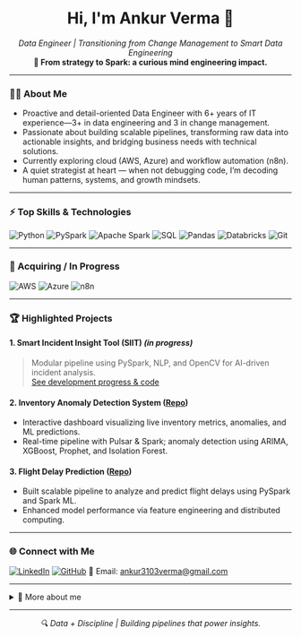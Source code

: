 <h1 align="center">Hi, I'm Ankur Verma 👋</h1>
<p align="center">
  <em>Data Engineer | Transitioning from Change Management to Smart Data Engineering</em><br>
  <strong>🚀 From strategy to Spark: a curious mind engineering impact.</strong>
</p>

---

### 🧑‍💻 About Me

- Proactive and detail-oriented Data Engineer with 6+ years of IT experience—3+ in data engineering and 3 in change management.
- Passionate about building scalable pipelines, transforming raw data into actionable insights, and bridging business needs with technical solutions.
- Currently exploring cloud (AWS, Azure) and workflow automation (n8n).
- A quiet strategist at heart — when not debugging code, I’m decoding human patterns, systems, and growth mindsets.

---

### ⚡ Top Skills & Technologies

![Python](https://img.shields.io/badge/-Python-3776AB?logo=python&logoColor=white)
![PySpark](https://img.shields.io/badge/-PySpark-E34A86?logo=apachespark&logoColor=white)
![Apache Spark](https://img.shields.io/badge/-Apache%20Spark-E25A1C?logo=apachespark)
![SQL](https://img.shields.io/badge/-SQL-4479A1?logo=postgresql&logoColor=white)
![Pandas](https://img.shields.io/badge/-Pandas-150458?logo=pandas&logoColor=white)
![Databricks](https://img.shields.io/badge/-Databricks-FF3621?logo=databricks&logoColor=white)
![Git](https://img.shields.io/badge/-Git-F05032?logo=git&logoColor=white)

---

### 🌱 Acquiring / In Progress

![AWS](https://img.shields.io/badge/-AWS-232F3E?logo=amazonaws)
![Azure](https://img.shields.io/badge/-Azure-0078D4?logo=microsoftazure&logoColor=white)
![n8n](https://img.shields.io/badge/-n8n-FF6A00?logo=n8n&logoColor=white)

---

### 🏆 Highlighted Projects

#### 1. Smart Incident Insight Tool (SIIT) _(in progress)_
> Modular pipeline using PySpark, NLP, and OpenCV for AI-driven incident analysis.  
> [See development progress & code](https://github.com/Ankur-ipynb) 

#### 2. Inventory Anomaly Detection System ([Repo](https://github.com/Ankur-ipynb/Inventory_AnomalyDetectionV1.git))
- Interactive dashboard visualizing live inventory metrics, anomalies, and ML predictions.
- Real-time pipeline with Pulsar & Spark; anomaly detection using ARIMA, XGBoost, Prophet, and Isolation Forest.

#### 3. Flight Delay Prediction ([Repo](https://github.com/Ankur-ipynb/Flight_Delay_PredictionV2.git))
- Built scalable pipeline to analyze and predict flight delays using PySpark and Spark ML.
- Enhanced model performance via feature engineering and distributed computing.

---

### 🌐 Connect with Me

[![LinkedIn](https://img.shields.io/badge/-LinkedIn-blue?logo=linkedin&logoColor=white)](https://www.linkedin.com/in/ankur-verma-87047ba3/)
[![GitHub](https://img.shields.io/badge/-GitHub-181717?logo=github&logoColor=white)](https://github.com/Ankur-ipynb)
📧 Email: ankur3103verma@gmail.com

---

<details>
<summary>📝 More about me</summary>

- **Education:** B.Tech Mechanical Engineering, JNTUH, 2018
- **Certifications:** Scientific Computing with Python, Data Analyst using Python
- **Additional Skills:** Problem-Solving, Analytical Thinking, Communication, Time Management, Attention to Detail
- **Location:** Hyderabad, Telangana, India

</details>

---

<p align="center">
  <i>🔍 Data + Discipline | Building pipelines that power insights.</i>
</p>
